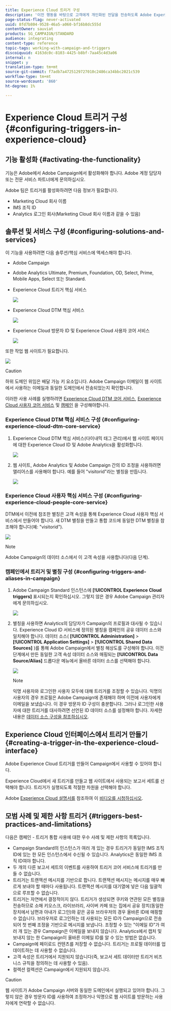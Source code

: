 ```yaml
---
title: Experience Cloud 트리거 구성
description: '이전 행동을 바탕으로 고객에게 개인화된 전달을 전송하도록 Adobe Experience Cloud 트리거 통합을 구성하는 방법을 살펴볼 수 있습니다. '
page-status-flag: never-activated
uuid: 8fd7b804-9528-46a5-a060-bf16b8dc555d
contentOwner: sauviat
products: SG_CAMPAIGN/STANDARD
audience: integrating
content-type: reference
topic-tags: working-with-campaign-and-triggers
discoiquuid: 4163dc0c-8103-4425-b8bf-7aa45c4d3a06
internal: n
snippet: y
translation-type: tm+mt
source-git-commit: f7adb7a4725129727010c2486ca34bbc2021c539
workflow-type: tm+mt
source-wordcount: '860'
ht-degree: 1%

---
```



# Experience Cloud 트리거 구성{#configuring-triggers-in-experience-cloud}

## 기능 활성화 {#activating-the-functionality}

기능은 Adobe에서 Adobe Campaign에서 활성화해야 합니다. Adobe 계정 담당자 또는 전문 서비스 파트너에게 문의하십시오.

Adobe 팀은 트리거를 활성화하려면 다음 정보가 필요합니다.

* Marketing Cloud 회사 이름
* IMS 조직 ID
* Analytics 로그인 회사(Marketing Cloud 회사 이름과 같을 수 있음)

## 솔루션 및 서비스 구성 {#configuring-solutions-and-services}

이 기능을 사용하려면 다음 솔루션/핵심 서비스에 액세스해야 합니다.

* Adobe Campaign
* Adobe Analytics Ultimate, Premium, Foundation, OD, Select, Prime, Mobile Apps, Select 또는 Standard.
* Experience Cloud 트리거 핵심 서비스

   ![](assets/trigger_uc_prereq_1.png)

* Experience Cloud DTM 핵심 서비스

   ![](assets/trigger_uc_prereq_2.png)

* Experience Cloud 방문자 ID 및 Experience Cloud 사용자 코어 서비스

   ![](assets/trigger_uc_prereq_3.png)

또한 작업 웹 사이트가 필요합니다.

![](assets/trigger_uc_prereq_4.png)

>[!CAUTION]
>
>하위 도메인 위임은 배달 가능 키 요소입니다. Adobe Campaign 이메일이 웹 사이트에서 사용하는 이메일과 동일한 도메인에서 전송되었는지 확인합니다.

이러한 사용 사례를 실행하려면 [Experience Cloud DTM 코어 서비스](#configuring-experience-cloud-dtm-core-service), [Experience Cloud 사용자 코어 서비스](#configuring-experience-cloud-people-core-service) 및 [캠페인](#configuring-triggers-and-aliases-in-campaign) 을 구성해야합니다.

### Experience Cloud DTM 핵심 서비스 구성 {#configuring-experience-cloud-dtm-core-service}

1. Experience Cloud DTM 핵심 서비스(다이내믹 태그 관리)에서 웹 사이트 페이지에 대한 Experience Cloud ID 및 Adobe Analytics을 활성화합니다.

   ![](assets/trigger_uc_conf_1.png)

1. 웹 사이트, Adobe Analytics 및 Adobe Campaign 간의 ID 조정을 사용하려면 앨리어스를 사용해야 합니다. 예를 들어 &quot;visitorid&quot;라는 별칭을 만듭니다.

   ![](assets/trigger_uc_conf_2.png)

### Experience Cloud 사용자 핵심 서비스 구성 {#configuring-experience-cloud-people-core-service}

DTM에서 이전에 참조한 별칭은 고객 속성을 통해 Experience Cloud 사용자 핵심 서비스에서 만들어야 합니다. 새 DTM 별칭을 만들고 통합 코드에 동일한 DTM 별칭을 참조해야 합니다(예: &quot;visitorid&quot;).

![](assets/trigger_uc_conf_3.png)

>[!NOTE]
>
>Adobe Campaign의 데이터 소스에서 이 고객 속성을 사용합니다(다음 단계).

### 캠페인에서 트리거 및 별칭 구성 {#configuring-triggers-and-aliases-in-campaign}

1. Adobe Campaign Standard 인스턴스에 **[!UICONTROL Experience Cloud triggers]** 표시되는지 확인하십시오. 그렇지 않은 경우 Adobe Campaign 관리자에게 문의하십시오.

   ![](assets/remarketing_1.png)

1. 별칭을 사용하면 Analytics의 담당자가 Campaign의 프로필과 대사될 수 있습니다. Experience Cloud ID 서비스에 정의된 별칭을 캠페인의 공유 데이터 소스와 일치해야 합니다. 데이터 소스( **[!UICONTROL Administration]** > **[!UICONTROL Application Settings]** > **[!UICONTROL Shared Data Sources]** )를 통해 Adobe Campaign에서 별칭 해상도를 구성해야 합니다. 이전 단계에서 만든 동일한 고객 속성 데이터 소스와 매핑되는 **[!UICONTROL Data Source/Alias]** 드롭다운 메뉴에서 올바른 데이터 소스를 선택해야 합니다.

   ![](assets/trigger_uc_conf_5.png)

   >[!NOTE]
   >
   >익명 사용자와 로그인한 사용자 모두에 대해 트리거를 조정할 수 있습니다. 익명의 사용자의 경우 프로필은 Adobe Campaign에 존재해야 하며 이전에 사용자에게 이메일을 보냈습니다. 이 경우 방문자 ID 구성이 충분합니다. 그러나 로그인한 사용자에 대한 트리거를 대사하려면 선언된 ID 데이터 소스를 설정해야 합니다. 자세한 내용은 [데이터 소스 구성을 참조하십시오](../../integrating/using/provisioning-and-configuring-integration-with-audience-manager-or-people-core-service.md#step-2--configure-the-data-sources).

## Experience Cloud 인터페이스에서 트리거 만들기 {#creating-a-trigger-in-the-experience-cloud-interface}

Adobe Experience Cloud 트리거를 만들어 Campaign에서 사용할 수 있어야 합니다.

Experience Cloud에서 새 트리거를 만들고 웹 사이트에서 사용되는 보고서 세트를 선택해야 합니다. 트리거가 실행되도록 적절한 차원을 선택해야 합니다.

Adobe [Experience Cloud 설명서를](https://docs.adobe.com/content/help/en/core-services/interface/activation/triggers.html) 참조하여 이 [비디오를 시청하십시오](https://helpx.adobe.com/marketing-cloud/how-to/email-marketing.html#step-two).

## 모범 사례 및 제한 사항 트리거 {#triggers-best-practices-and-limitations}

다음은 캠페인 - 트리거 통합 사용에 대한 우수 사례 및 제한 사항의 목록입니다.

* Campaign Standard의 인스턴스가 여러 개 있는 경우 트리거가 동일한 IMS 조직 ID에 있는 한 모든 인스턴스에서 수신될 수 있습니다. Analytics은 동일한 IMS 조직 ID여야 합니다.
* 두 개의 다른 보고서 세트의 이벤트를 사용하여 트리거 코어 서비스에 트리거를 만들 수 없습니다.
* 트리거는 트랜잭션 메시지를 기반으로 합니다. 트랜잭션 메시지는 메시지를 매우 빠르게 보내야 할 때마다 사용됩니다. 트랜잭션 메시지를 대기열에 넣은 다음 일괄적으로 루프할 수 없습니다.
* 트리거는 자연에서 결정적이지 않다. 트리거가 생성되면 쿠키와 연관된 모든 별칭을 전송하므로 소매 키오스크, 라이브러리, 사이버 카페 또는 집에서 공유 장치(동일한 장치에서 남편과 아내가 로그인)와 같은 공유 브라우저의 경우 올바른 ID에 매핑할 수 없습니다. 브라우저로 로그인하는 데 사용되는 모든 ID가 Campaign으로 전송되어 첫 번째 조정을 기반으로 메시지를 보냅니다. 조정할 수 있는 &quot;이메일 ID&quot;가 여러 개 있는 경우 Campaign은 이메일을 보내지 않습니다. Analytics에서 캡처 및 보내지 않는 한 Campaign이 올바른 이메일 ID를 알 수 있는 방법은 없습니다.
* Campaign에 페이로드 컨텐츠를 저장할 수 없습니다. 트리거는 프로필 데이터를 업데이트하는 데 사용할 수 없습니다.
* 고객 속성은 트리거에서 지원되지 않습니다(즉, 보고서 세트 데이터만 트리거 비즈니스 규칙을 정의하는 데 사용할 수 있음).
* 컬렉션 컬렉션은 Campaign에서 지원되지 않습니다.

>[!CAUTION]
>
>웹 사이트가 Adobe Campaign 서버와 동일한 도메인에서 실행되고 있어야 합니다. 그렇지 않은 경우 방문자 ID를 사용하여 조정하거나 익명으로 웹 사이트를 방문하는 사용자에게 연락할 수 없습니다.

